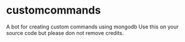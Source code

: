 # customcommands
A bot for creating custom commands using mongodb
Use this on your source code but please don not remove credits.
